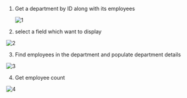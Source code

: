 1. Get a department by ID along with its employees

   ![1](https://github.com/user-attachments/assets/757bffec-1fd0-4332-a0d8-1c69039a36d1)
   

2.  select a field which want to display

   ![2](https://github.com/user-attachments/assets/19e4ff8a-fd0f-45e1-aed0-a4cde53ce31a)


3.  Find employees in the department and populate department details

   ![3](https://github.com/user-attachments/assets/33a0c7f9-d53d-4084-b89f-58c631bf93ca)


4.  Get employee count

   ![4](https://github.com/user-attachments/assets/492e6c36-e93c-4988-8a48-b2da18b123a5)





